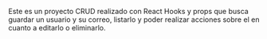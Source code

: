 Este es un proyecto CRUD realizado con React Hooks y props que busca guardar un usuario y su correo, listarlo y poder realizar acciones sobre el en cuanto a editarlo o eliminarlo.
